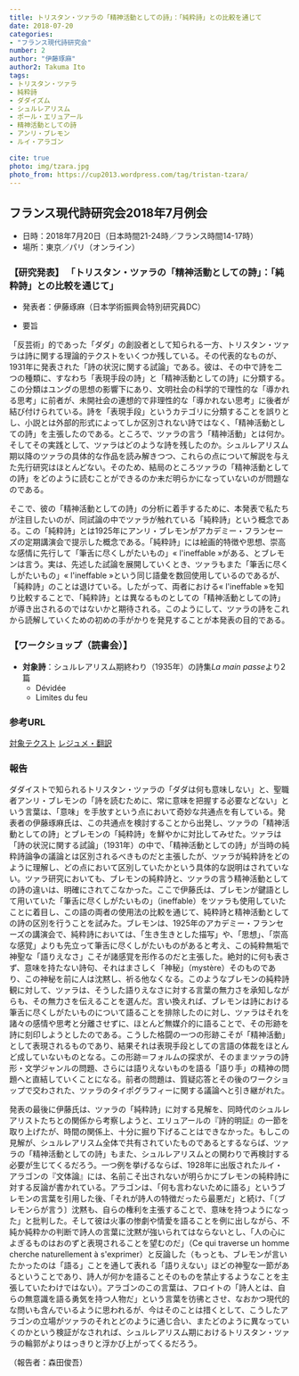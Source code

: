 ```yaml
---
title: トリスタン・ツァラの「精神活動としての詩」：「純粋詩」との比較を通じて
date: 2018-07-20
categories:
- "フランス現代詩研究会"
number: 2
author: "伊藤琢麻"
author2: Takuma Ito
tags: 
- トリスタン・ツァラ
- 純粋詩
- ダダイズム
- シュルレアリスム
- ポール・エリュアール
- 精神活動としての詩
- アンリ・ブレモン
- ルイ・アラゴン

cite: true
photo: img/tzara.jpg
photo_from: https://cup2013.wordpress.com/tag/tristan-tzara/
---
```


## フランス現代詩研究会2018年7月例会

- 日時：2018年7月20日（日本時間21-24時／フランス時間14-17時）
- 場所：東京／パリ（オンライン）

### 【研究発表】 「トリスタン・ツァラの「精神活動としての詩」：「純粋詩」との比較を通じて」

- 発表者：伊藤琢麻（日本学術振興会特別研究員DC）

<!--more-->

- 要旨

「反芸術」的であった「ダダ」の創設者として知られる一方、トリスタン・ツァラは詩に関する理論的テクストをいくつか残している。その代表的なものが、1931年に発表された「詩の状況に関する試論」である。彼は、その中で詩を二つの種類に、すなわち「表現手段の詩」と「精神活動としての詩」に分類する。この分類はユングの思想の影響下にあり、文明社会の科学的で理性的な「導かれる思考」に前者が、未開社会の連想的で非理性的な「導かれない思考」に後者が結び付けられている。詩を「表現手段」というカテゴリに分類することを誤りとし、小説とは外部的形式によってしか区別されない詩ではなく、「精神活動としての詩」を主張したのである。ところで、ツァラの言う「精神活動」とは何か。そしてその実践として、ツァラはどのような詩を残したのか。シュルレアリスム期以降のツァラの具体的な作品を読み解きつつ、これらの点について解説を与えた先行研究はほとんどない。そのため、結局のところツァラの「精神活動としての詩」をどのように読むことができるのか未だ明らかになっていないのが問題なのである。

そこで、彼の「精神活動としての詩」の分析に着手するために、本発表で私たちが注目したいのが、同試論の中でツァラが触れている「純粋詩」という概念である。この「純粋詩」とは1925年にアンリ・ブレモンがアカデミー・フランセーズの定期講演会で提示した概念である。「純粋詩」には絵画的特徴や思想、崇高な感情に先行して「筆舌に尽くしがたいもの」« l'ineffable »がある、とブレモンは言う。実は、先述した試論を展開していくとき、ツァラもまた「筆舌に尽くしがたいもの」« l'ineffable »という同じ語彙を数回使用しているのであるが、「純粋詩」のことは退けている。したがって、両者における« l'ineffable »を知り比較することで、「純粋詩」とは異なるものとしての「精神活動としての詩」が導き出されるのではないかと期待される。このようにして、ツァラの詩をこれから読解していくための初めの手がかりを発見することが本発表の目的である。

### 【ワークショップ（読書会）】

- **対象詩**：シュルレアリスム期終わり（1935年）の詩集*La main passe*より2篇
	- Dévidée
	- Limites du feu

### 参考URL

[対象テクスト](https://groups.google.com/d/msg/poesiecontemporaine/jTndB83IQK8/stPz_bkvAAAJ)
[レジュメ・翻訳](https://groups.google.com/d/msg/poesiecontemporaine/BDdKcv-iOmk/atZl7Q0sCQAJ)

### 報告

ダダイストで知られるトリスタン・ツァラの「ダダは何も意味しない」と、聖職者アンリ・ブレモンの「詩を読むために、常に意味を把握する必要などない」という言葉は、「意味」を手放すという点において奇妙な共通点を有している。発表者の伊藤琢麻氏は、この共通点を検討することから出発し、ツァラの「精神活動としての詩」とブレモンの「純粋詩」を鮮やかに対比してみせた。ツァラは「詩の状況に関する試論」（1931年）の中で、「精神活動としての詩」が当時の純粋詩論争の議論とは区別されるべきものだと主張したが、ツァラが純粋詩をどのように理解し、どの点において区別していたかという具体的な説明はされていない。ツァラ研究においても、ブレモンの純粋詩と、ツァラの言う精神活動としての詩の違いは、明確にされてこなかった。ここで伊藤氏は、ブレモンが鍵語として用いていた「筆舌に尽くしがたいもの」（ineffable）をツァラも使用していたことに着目し、この語の両者の使用法の比較を通じて、純粋詩と精神活動としての詩の区別を行うことを試みた。ブレモンは、1925年のアカデミー・フランセーズの講演会で、純粋詩においては、「生き生きとした描写」や、「思想」、「崇高な感覚」よりも先立って筆舌に尽くしがたいものがあると考え、この純粋無垢で神聖な「語りえなさ」こそが諸感覚を形作るのだと主張した。絶対的に何も表さず、意味を持たない詩句、それはまさしく「神秘」（mystère）そのものであり、この神秘を前に人は沈黙し、祈る他なくなる。このようなブレモンの純粋詩観に対して、ツァラは、そうした語りえなさに対する言葉の無力さを承知しながらも、その無力さを伝えることを選んだ。言い換えれば、ブレモンは詩における筆舌に尽くしがたいものについて語ることを排除したのに対し、ツァラはそれを諸々の感情や思考と分離させずに、ほとんど無媒介的に語ることで、その形跡を詩に刻印しようとしたのである。こうした格闘の一つの形跡こそが「精神活動」として表現されるものであり、結果それは表現手段としての言語の体裁をほとんど成していないものとなる。この形跡＝フォルムの探求が、そのままツァラの詩形・文学ジャンルの問題、さらには語りえないものを語る「語り手」の精神の問題へと直結していくことになる。前者の問題は、質疑応答とその後のワークショップで交わされた、ツァラのタイポグラフィーに関する議論へと引き継がれた。

発表の最後に伊藤氏は、ツァラの「純粋詩」に対する見解を、同時代のシュルレアリストたちとの関係から考察しようと、エリュアールの『詩的明証』の一節を取り上げたが、時間の関係上、十分に掘り下げることはできなかった。もしこの見解が、シュルレアリスム全体で共有されていたものであるとするならば、ツァラの「精神活動としての詩」もまた、シュルレアリスムとの関わりで再検討する必要が生じてくるだろう。一つ例を挙げるならば、1928年に出版されたルイ・アラゴンの『文体論』には、名前こそ出されないが明らかにブレモンの純粋詩に対する反論が書かれている。アラゴンは、「何も言わないために語る」というブレモンの言葉を引用した後、「それが詩人の特徴だったら最悪だ」と続け、「〔ブレモンらが言う〕沈黙も、自らの権利を主張することで、意味を持つようになった」と批判した。そして彼は火事の惨劇や情愛を語ることを例に出しながら、不純か純粋かの判断で詩人の言葉に沈黙が強いられてはならないとし、「人の心によぎるものはおのずと表現されることを望むのだ」（Ce qui traverse un homme cherche naturellement à s'exprimer）と反論した（もっとも、ブレモンが言いたかったのは「語る」ことを通して表れる「語りえない」ほどの神聖な一節があるということであり、詩人が何かを語ることそのものを禁止するようなことを主張していたわけではない）。アラゴンのこの言葉は、フロイトの「詩人とは、自らの無意識を語る勇気を持つ人物だ」という言葉を彷彿とさせ、なおかつ現代的な問いも含んでいるように思われるが、今はそのことは措くとして、こうしたアラゴンの立場がツァラのそれとどのように通じ合い、またどのように異なっていくのかという検証がなされれば、シュルレアリスム期におけるトリスタン・ツァラの輪郭がよりはっきりと浮かび上がってくるだろう。

（報告者：森田俊吾）
